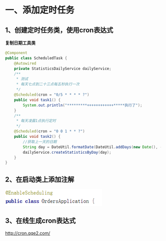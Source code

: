# 一、添加定时任务

## 1、创建定时任务类，使用cron表达式 

**复制日期工具类**

 

```java
@Component
public class ScheduledTask {
    @Autowired
    private StatisticsDailyService dailyService;
    /**
     * 测试
     * 每天七点到二十三点每五秒执行一次
     */
    @Scheduled(cron = "0/5 * * * * ?")
    public void task1() {
        System.out.println("*********++++++++++++*****执行了");
    }
    /**
     * 每天凌晨1点执行定时
     */
    @Scheduled(cron = "0 0 1 * * ?")
    public void task2() {
        //获取上一天的日期
        String day = DateUtil.formatDate(DateUtil.addDays(new Date(), -1));
        dailyService.createStatisticsByDay(day);
    }
}
```

## 2、在启动类上添加注解

![img](17.SB定时器.assets/bc8246ec-d993-43f6-a9dd-61f81b622c12.png)

## **3、在线生成cron表达式**

http://cron.qqe2.com/

